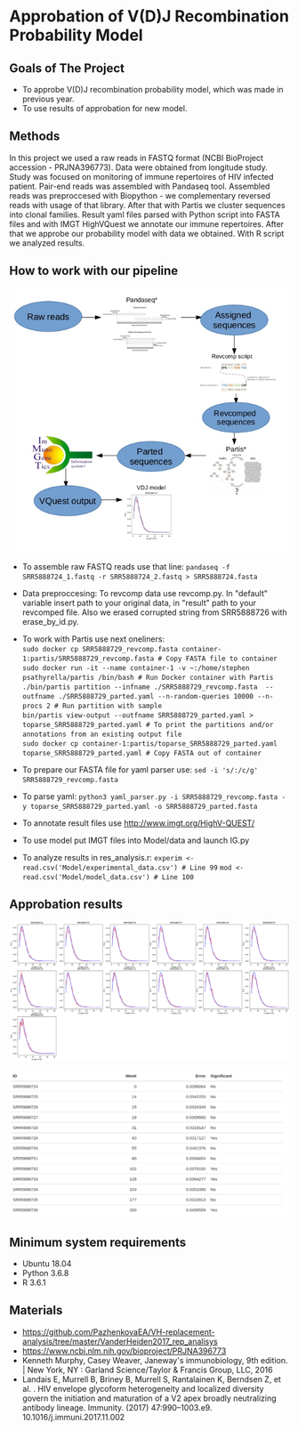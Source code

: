 # Approbation of V(D)J Recombination Probability Model

## Goals of The Project

- To approbe V(D)J recombination probability model, which was made in previous year.
- To use results of approbation for new model.

## Methods

In this project we used a raw reads in FASTQ format (NCBI BioProject accession - PRJNA396773). Data were obtained from longitude study. Study was focused on monitoring of immune repertoires of HIV infected patient. Pair-end reads was assembled with Pandaseq tool. Assembled reads was preproccesed with Biopython - we complementary reversed reads with usage of that library. After that with Partis we cluster sequences into clonal families. Result yaml files parsed with Python script into FASTA files and with IMGT HighVQuest we annotate our immune repertoires. After that we approbe our probability model with data we obtained. With R script we analyzed results.


## How to work with our pipeline

![](https://raw.githubusercontent.com/prefabsprout/VDJ_recomb_approbation/master/pipeline.jpg)

- To assemble raw FASTQ reads use that line: 
`pandaseq -f SRR5888724_1.fastq -r SRR5888724_2.fastq > SRR5888724.fasta`

- Data preproccesing:
To revcomp data use revcomp.py. In "default" variable insert path to your original data, in "result" path to your revcomped file. 
Also we erased corrupted string from SRR5888726 with erase_by_id.py.

- To work with Partis use next oneliners:  
`sudo docker cp SRR5888729_revcomp.fasta container-1:partis/SRR5888729_revcomp.fasta # Copy FASTA file to container`  
`sudo docker run -it --name container-1 -v ~:/home/stephen psathyrella/partis /bin/bash # Run Docker container with Partis`  
`./bin/partis partition --infname ./SRR5888729_revcomp.fasta  --outfname ./SRR5888729_parted.yaml --n-random-queries 10000 --n-procs 2 # Run partition with sample `  
`bin/partis view-output --outfname SRR5888729_parted.yaml > toparse_SRR5888729_parted.yaml # To print the partitions and/or annotations from an existing output file`  
`sudo docker cp container-1:partis/toparse_SRR5888729_parted.yaml toparse_SRR5888729_parted.yaml # Copy FASTA out of container`  

- To prepare our FASTA file for yaml parser use:
`sed -i 's/:/c/g' SRR5888729_revcomp.fasta`

- To parse yaml:
`python3 yaml_parser.py -i SRR5888729_revcomp.fasta -y toparse_SRR5888729_parted.yaml -o SRR5888729_parted.fasta`

- To annotate result files use http://www.imgt.org/HighV-QUEST/

- To use model put IMGT files into Model/data and launch IG.py

- To analyze results in res_analysis.r:
`experim <- read.csv('Model/experimental_data.csv') # Line 99`
`mod <- read.csv('Model/model_data.csv') # Line 100`

## Approbation results

![Гистограммы распределений длин N1-зон. Синий цвет - модельные данные, красный цвет - экспериментальные](https://raw.githubusercontent.com/prefabsprout/VDJ_recomb_approbation/master/pheno13.png)

![Таблица с результатами](https://raw.githubusercontent.com/prefabsprout/VDJ_recomb_approbation/master/Visualisation/results_table.jpg)

## Minimum system requirements

- Ubuntu 18.04 
- Python 3.6.8
- R 3.6.1

## Materials

- https://github.com/PazhenkovaEA/VH-replacement-analysis/tree/master/VanderHeiden2017_rep_analisys
- https://www.ncbi.nlm.nih.gov/bioproject/PRJNA396773
- Kenneth Murphy, Casey Weaver, Janeway's immunobiology, 9th edition. | New York, NY : Garland
Science/Taylor & Francis Group, LLC, 2016
- Landais E, Murrell B, Briney B, Murrell S, Rantalainen K, Berndsen Z, et al. . HIV envelope glycoform heterogeneity and localized diversity govern the initiation and maturation of a V2 apex broadly neutralizing antibody lineage. Immunity. (2017) 47:990–1003.e9. 10.1016/j.immuni.2017.11.002 
